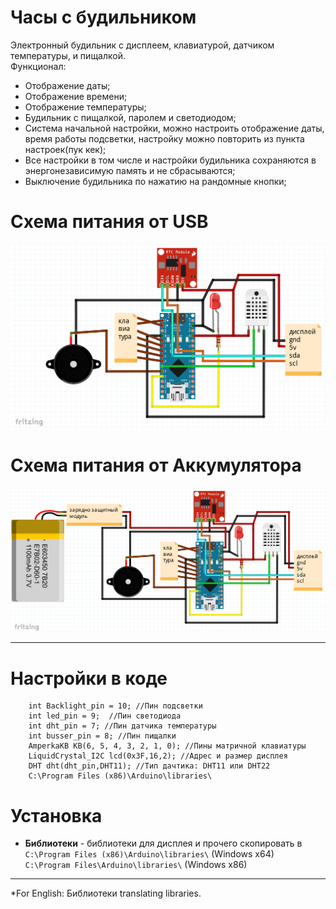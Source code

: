 # Часы с будильником  
Электронный будильник с дисплеем, клавиатурой, датчиком температуры, и пищалкой.  
Функционал:  
* Отображение даты;
* Отображение времени;  
* Отображение температуры;  
* Будильник с пищалкой, паролем и светодиодом;
* Система начальной настройки, можно настроить отображение даты, время работы подсветки, настройку можно повторить из пункта настроек(пук кек);
* Все настройки в том числе и настройки будильника сохраняются в энергонезависимую память и не сбрасываются;
* Выключение будильника по нажатию на рандомные кнопки; 
# Схема питания от USB
![Схема питания от usb](scheme-1.jpg)
# Схема питания от Аккумулятора
![Схема питания от usb](scheme-2.jpg)

***
# Настройки в коде
        int Backlight_pin = 10; //Пин подсветки
        int led_pin = 9;  //Пин светодиода
        int dht_pin = 7; //Пин датчика температуры
        int busser_pin = 8; //Пин пищалки
        AmperkaKB KB(6, 5, 4, 3, 2, 1, 0); //Пины матричной клавиатуры
        LiquidCrystal_I2C lcd(0x3F,16,2); //Адрес и размер дисплея
        DHT dht(dht_pin,DHT11); //Тип дачтика: DHT11 или DHT22
        C:\Program Files (x86)\Arduino\libraries\
# Установка
* **Библиотеки** - библиотеки для дисплея и прочего скопировать в  
        `C:\Program Files (x86)\Arduino\libraries\` (Windows x64)  
        `C:\Program Files\Arduino\libraries\` (Windows x86)
***
*For English: Библиотеки translating libraries. 
